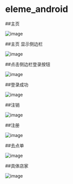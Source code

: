 # eleme_android
##主页  

![image](https://github.com/ADNAP7/eleme_android/blob/master/screenshorts/home1.JPG)  

##主页  显示侧边栏  

![image](https://github.com/ADNAP7/eleme_android/blob/master/screenshorts/home2.JPG)  

##点击侧边栏登录按钮  

![image](https://github.com/ADNAP7/eleme_android/blob/master/screenshorts/loginbefore.JPG)  

##登录成功  

![image](https://github.com/ADNAP7/eleme_android/blob/master/screenshorts/loginafter.JPG)  

##注销  

![image](https://github.com/ADNAP7/eleme_android/blob/master/screenshorts/loginout.JPG)  

##注册  

![image](https://github.com/ADNAP7/eleme_android/blob/master/screenshorts/signup.JPG)  

##去点单  

![image](https://github.com/ADNAP7/eleme_android/blob/master/screenshorts/order.JPG)  

##具体店家  

![image](https://github.com/ADNAP7/eleme_android/blob/master/screenshorts/orderlist.JPG)  
